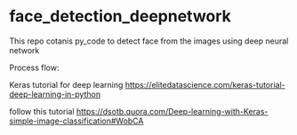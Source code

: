 # face_detection_deepnetwork
This repo cotanis py_code to detect face from the images using deep neural network

Process flow:


Keras tutorial for deep learning
https://elitedatascience.com/keras-tutorial-deep-learning-in-python

follow this tutorial
https://dsotb.quora.com/Deep-learning-with-Keras-simple-image-classification#WobCA
